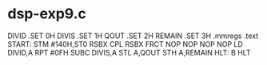 # dsp-exp9.c
DIVID .SET 0H
DIVIS .SET 1H
QOUT .SET 2H
REMAIN .SET 3H
.mmregs
.text
START:
STM #140H,ST0
RSBX CPL
RSBX FRCT
NOP
NOP
NOP
NOP
LD DIVID,A
RPT #0FH
SUBC DIVIS,A
STL A,QOUT
STH A,REMAIN
HLT: B HLT
